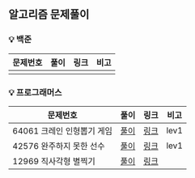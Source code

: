 ## 알고리즘 문제풀이



### :bulb: 백준

| 문제번호 | 풀이 | 링크 | 비고 |
| -------- | ---- | ---- | ---- |
|          |      |      |      |



### :bulb: 프로그래머스

| 문제번호                    | 풀이                                                         | 링크                                                         | 비고 |
| --------------------------- | ------------------------------------------------------------ | ------------------------------------------------------------ | ---- |
| 64061  크레인 인형뽑기 게임 | [풀이](https://github.com/yuhwanwoo/algorithm/blob/master/study/src/programmers_lev01/catchdoll.java) | [링크](https://programmers.co.kr/learn/courses/30/lessons/64061) | lev1 |
| 42576 완주하지 못한 선수    | [풀이](https://github.com/yuhwanwoo/algorithm/blob/master/study/src/programmers_lev01/incomplete_player.java) | [링크](https://programmers.co.kr/learn/courses/30/lessons/42576) | lev1 |
| 12969 직사각형 별찍기       | [풀이](https://github.com/yuhwanwoo/algorithm/blob/master/study/src/programmers_lev01/star_shooting.java) | [링크](https://programmers.co.kr/learn/courses/30/lessons/12969?language=java) |      |

